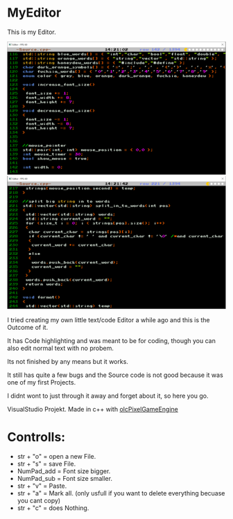 # MyEditor
This is my Editor.

![alt text](https://github.com/LouisKr/MyEditor/blob/master/Pic/Editor1.PNG?raw=true)
![alt text](https://github.com/LouisKr/MyEditor/blob/master/Pic/Editor2.PNG?raw=true)

I tried creating my own little text/code Editor a while ago and this is the Outcome of it.

It has Code highlighting and was meant to be for coding, though you can also edit normal text with no probem.

Its not finished by any means but it works.

It still has quite a few bugs and the Source code is not good because it was one of my first Projects.

I didnt wont to just through it away and forget about it, so here you go.

VisualStudio Projekt.
Made in c++ with [olcPixelGameEngine](https://github.com/OneLoneCoder/olcPixelGameEngine)

# Controlls:
* str + "o" = open a new File.
* str + "s" = save File.
* NumPad_add = Font size bigger.
* NumPad_sub = Font size smaller.
* str + "v" = Paste.
* str + "a" = Mark all. (only usfull if you want to delete everything becuase you cant copy)
* str + "c" = does Nothing.
